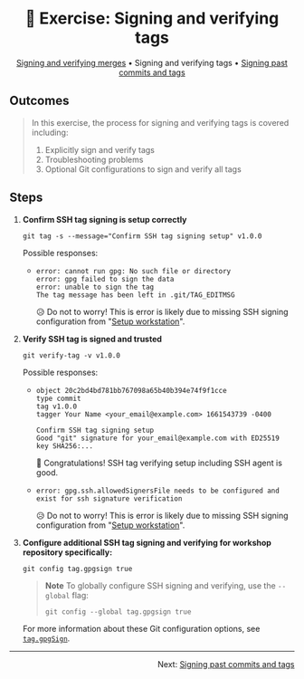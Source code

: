 <h1 align="center">&#127890; Exercise: Signing and verifying tags</h1>

<p align="center">
  <a href="03-sign-verify-merges.md">Signing and verifying merges</a> •  
  Signing and verifying tags •  
  <a href="05-sign-past-commits-tags.md">Signing past commits and tags</a>
</p>

## Outcomes

> In this exercise, the process for signing and verifying tags is covered including:
>
> 1. Explicitly sign and verify tags
> 1. Troubleshooting problems
> 1. Optional Git configurations to sign and verify all tags

## Steps

1. **Confirm SSH tag signing is setup correctly**

   ```shell
   git tag -s --message="Confirm SSH tag signing setup" v1.0.0
   ```

   Possible responses:

   - ```
     error: cannot run gpg: No such file or directory
     error: gpg failed to sign the data
     error: unable to sign the tag
     The tag message has been left in .git/TAG_EDITMSG
     ```

     :disappointed_relieved: Do not to worry!  This is error is likely due to missing SSH signing configuration from "<a href="setup-workstation.md">Setup workstation</a>".

1. **Verify SSH tag is signed and trusted**

   ```shell
   git verify-tag -v v1.0.0
   ```

   Possible responses:

   - ```
     object 20c2bd4bd781bb767098a65b40b394e74f9f1cce
     type commit
     tag v1.0.0
     tagger Your Name <your_email@example.com> 1661543739 -0400
     
     Confirm SSH tag signing setup
     Good "git" signature for your_email@example.com with ED25519 key SHA256:...
     ```

     :partying_face: Congratulations!  SSH tag verifying setup including SSH agent is good.

   - ```
     error: gpg.ssh.allowedSignersFile needs to be configured and exist for ssh signature verification
     ```

     :disappointed_relieved: Do not to worry!  This is error is likely due to missing SSH signing configuration from "<a href="setup-workstation.md">Setup workstation</a>".

1. **Configure additional SSH tag signing and verifying for workshop repository specifically:**

   ```shell
   git config tag.gpgsign true
   ```

   > **Note**
   > To globally configure SSH signing and verifying, use the `--global` flag:
   >
   > ```shell
   > git config --global tag.gpgsign true
   > ```

   For more information about these Git configuration options, see [`tag.gpgSign`][git-config-taggpgsign].

<hr />
<p align="right">
  Next: <a href="05-sign-past-commits-tags.md">Signing past commits and tags</a>
</p>

[git-config-taggpgsign]: https://git-scm.com/docs/git-config#Documentation/git-config.txt-taggpgSign
[git-verify-tag]: https://git-scm.com/docs/git-verify-tag
